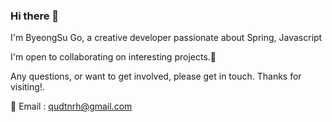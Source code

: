 ### Hi there 🙋
I'm ByeongSu Go, a creative developer passionate about Spring, Javascript

I'm open to collaborating on interesting projects.🤝

Any questions, or want to get involved, please get in touch. Thanks for visiting!.

📧 Email : qudtnrh@gmail.com



